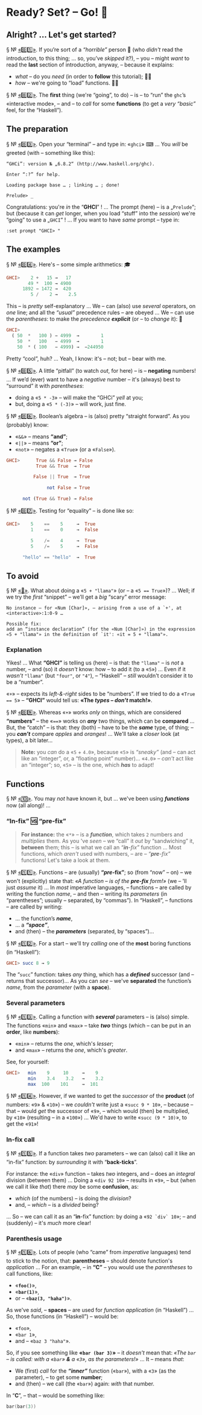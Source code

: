 # Ready? Set? – Go! 🏁

## Alright? … Let's get started?

§ № <a id="1" href="#1">«0️⃣1️⃣»</a>. If you’re sort of a _“horrible”_ person 👻 (who *didn't* read the introduction, to this thing; … so, you’ve *skipped* it?), – you – might *want* to read the **last** section of introduction, anyway, – because it explains: 
- *what* – do you *need* (in order to **follow** this tutorial); 🛒🤿
- *how* – we're going to “load” functions. 🔬🤏

§ № <a id="2" href="#2">«0️⃣2️⃣»</a>. The **first** thing (we're “going”, to do) – is – to “run” the `ghc`’s «interactive mode», – and – to *call* for some **functions** (to get a *very* _“basic”_ feel, for the “Haskell”). 

## The preparation 

§ № <a id="3" href="#3">«0️⃣3️⃣»</a>. Open your “terminal” – and type in: «`ghci`» ⌨ … You *will* be greeted (with – something like this): 

```text
“GHCi”: version № „6.8.2“ (http://www.haskell.org/ghc). 

Enter “:?” for help.

Loading package base … ; linking … ; done!  

Prelude> _
```
Congratulations: you're *in* the “__GHCI__” ! … The prompt (here) – is a „`Prelude`“; but (because it can *get* longer, when you load “stuff” into the *session*) we're “going” to use a „`GHCI`“ ! … If you want to have *same* prompt – type in: 

```text
:set prompt "GHCI> "
```
## The examples

§ № <a id="4" href="#4">«0️⃣4️⃣»</a>. Here's – some simple arithmetics: 🎓

```Haskell
GHCI>    2 +   15 →   17 
        49 *  100 → 4900  
      1892 − 1472 →  420  
         5 /    2 →    2.5  
```

This – is *pretty* self-explanatory … We – can (also) use *several* operators, on *one* line; and all the *“usual”* precedence rules – are obeyed … We – can use the *parentheses*: to make the *precedence* *__explicit__* (or – to *change* it): 🔢

```Haskell
GHCI>  
  ( 50  *   100 ) − 4999  →        1  
    50  *   100   − 4999  →        1  
    50  * ( 100   − 4999) →  −244950  
```

Pretty “cool”, huh? … Yeah, I know: it's – not; but – bear with me. 

§ № <a id="5" href="#5">«0️⃣5️⃣»</a>. A little “pitfall” (to watch *out*, for here) – is – **negating** numbers! … If we’d (ever) want to have a *negative* number – it's (always) best to “surround” it with *parentheses*: 
- doing a «`5 * -3`» – will make the “GHCi” *yell* at you;
- but, doing a «`5 * (-3)`» – will work, just fine. 

§ № <a id="6" href="#6">«0️⃣6️⃣»</a>. Boolean’s algebra – is (also) pretty “straight forward”. As you (probably) know: 
- «`&&`» – means **“and”**;
- «`||`» – means **“or”**;
- «`not`» – negates a «`True`» (or a «`False`»).


```Haskell
GHCI>      True && False → False
           True && True  → True

          False || True  → True 

               not False → True 

      not (True && True) → False
```

§ № <a id="7" href="#7">«0️⃣7️⃣»</a>. Testing for “equality” – is done like so:

```Haskell
GHCI>    5    ==    5     →  True
         1    ==    0     →  False

         5    /=    4     →  True
         5    /=    5     →  False

      "hello" == "hello"  →  True
```
## To avoid

§ № <a id="8" href="#8">«🎱»</a>. What about doing a «`5 + "llama"`» (or – a «`5 == True`»)? … Well; if we try the *first* “snippet” – we’ll get a *big* “scary” error message:

```text
No instance – for «Num [Char]», – arising from a use of a `+', at <interactive>:1:0-9 …

Possible fix: 
add an “instance declaration” (for the «Num [Char]») in the expression «5 + "llama"» in the definition of `it': «it = 5 + "llama"».
```

### Explanation

Yikes! … What __“GHCI”__ is telling us (here) – is that: the `"llama"` – is *not* a number, – and (so) it *doesn't* know: how – to add it (to a «`5`») … Even if it *wasn't* `"llama"` (but `"four"`, or `"4"`), – “Haskell” – *still* wouldn't consider it to be a “number”.

«`+`» – expects its *left-&-right* sides to be “numbers”. If we tried to do a «`True == 5`» – __“GHCI”__ would tell us: __«The _types_ – _don't_ match!»__.


§ № <a id="9" href="#9">«0️⃣9️⃣»</a>. Whereas «`+`» works *only* on things, which are considered __“numbers”__ – the «`==`» works on *__any__* two things, which can be **compared** … But, the “catch” – is that: they (both) – have to be the *__same__* type, of thing; – you *__can't__* compare *apples* and *oranges*! … We'll take a *closer* look (at types), a bit later… 

> **Note:** you *can* do a «`5` + `4.0`», because «`5`» is _“sneaky”_ (and – can act  like an “integer”, or, a “floating point” number)… «`4.0`» – *can't* act like an “integer”; so, «`5`» – is the one, which *__has__* to adapt!

## Functions

§ № <a id="10" href="#10">«🔟»</a>. You may *not* have known it, but … we've been using *__functions__* now (all along)! … 

### “In-fix” 🆚 “pre-fix”

> __For instance:__ the «_`*`_» – is a ___function___, which takes `2` numbers and *multiplies* them. As you 've *seen* – we “call” it *out* by “sandwiching” it, **between** them; this – is what we call an _“__in__-fix”_ function … Most functions, which *aren't* used with numbers, – are – _“__pre__-fix”_ functions! Let's take a look at them.

§ № <a id="11" href="#11">«1️⃣1️⃣»</a>. Functions – are (usually) __“_pre_-fix”__; so (from “now” – on) – we won't (explicitly) state that: _«A function – is of the **_pre-fix_** form!»_ (we – 'll just *assume* it) … In *most* imperative languages, – functions – are called by writing the function *name*, – and then – writing its *parameters* (in “parentheses”; usually – separated, by “commas”). In “Haskell”, – functions – are called by writing: 
- … the function’s *__name__*, 
- … a *__“space”__*, 
- and (then) – the *__parameters__* (separated, by “spaces”)… 

§ № <a id="12" href="#12">«1️⃣2️⃣»</a>. For a start – we'll try *calling* one of the **most** boring functions (in “Haskell”):

```Haskell
GHCI> succ 8 → 9   
```

The “`succ`” function: takes *any* thing, which has a *__defined__* successor (and – returns that successor)… As you can *see* – we've **separated** the function’s _name_, from the _parameter_ (with a **space**).

### Several parameters

§ № <a id="13" href="#13">«1️⃣3️⃣»</a>. Calling a function with *__several__* parameters – is (also) simple. The functions «`min`» and «`max`» – take *__two__* things (which – can be put in an **order**, like **numbers**):
- «`min`» – returns the *one*, which's *lesser*; 
- and «`max`» – returns the *one*, which's *greater*. 

See, for yourself:

```Haskell
GHCI>   min    9     10     →    9
        min    3.4    3.2   →    3.2 
        max  100    101     →  101
```

§ № <a id="14" href="#14">«1️⃣4️⃣»</a>. However, if we wanted to get the *successor* of the **product** (of numbers: «`9`» & «`10`») – we *couldn't* write just a «`succ 9 * 10`», – because – that – would *get* the successor of «`9`», – which would (then) be multiplied, by «`10`» (resulting – in a «`100`») … We'd have to write «`succ (9 * 10)`», to get the «`91`»!

### In-fix call

§ № <a id="15" href="#15">«1️⃣5️⃣»</a>. If a function takes *two* parameters – we can (also) call it like an “in-fix” function: by *surrounding* it with “__back-ticks__”. 

For instance: the «`div`» function – takes *two* integers, and – does an *integral* division (between them) … Doing a «`div 92 10`» – results in «`9`», – but (when we call it like *that*) there *may* be some **confusion**, as: 

- *which* (of the numbers) – is doing the *division*?
- and, – *which* – is a *divided* being? 

… So – we can call it as an “**in**-fix” function: by doing a «``92 `div` 10``»; – and (suddenly) – it's *much* more clear!

### Parenthesis usage

§ № <a id="16" href="#16">«1️⃣6️⃣»</a>. Lots of people (who “came” from *imperative* languages) tend to stick to the notion, that: **parentheses** – should denote function's *application* … For an example, – in __“C”__ – you would use the *parentheses* to call functions, like: 
- «__`foo()`__», 
- «__`bar(1)`__»,
- or – «__`baz(3, "haha")`__».

As we've *said*, – **spaces** – are used for *function application* (in “Haskell”) … So, those functions (in “Haskell”) – would be: 
- «`foo`», 
- «`bar 1`», 
- and – «`baz 3 "haha"`».

So, if you see something like __«`bar (bar 3)`»__ – it *doesn't* mean that: _«The `bar` – is called: with a «`bar`» **&** a «`3`», as the parameters!»_ … It – means _that_: 
- We (first) *call* for the *__“inner”__* function («`bar`»), with a «`3`» (as the parameter), – to get some **number**;
- and (then) – we call (the «`bar`») again: *with* that number. 

In “__C__”, – that – would be something like: 

```C
bar(bar(3))
```